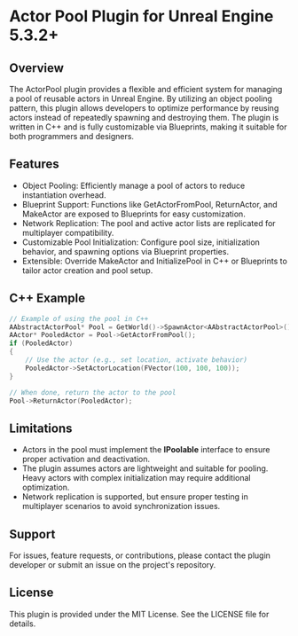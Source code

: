# Actor Pool Plugin for Unreal Engine 5.3.2+

## Overview

The ActorPool plugin provides a flexible and efficient system for managing a pool of reusable actors in Unreal Engine. 
By utilizing an object pooling pattern, this plugin allows developers to optimize performance by reusing actors instead of repeatedly spawning and destroying them.
The plugin is written in C++ and is fully customizable via Blueprints, making it suitable for both programmers and designers.

## Features

- Object Pooling: Efficiently manage a pool of actors to reduce instantiation overhead.
- Blueprint Support: Functions like GetActorFromPool, ReturnActor, and MakeActor are exposed to Blueprints for easy customization.
- Network Replication: The pool and active actor lists are replicated for multiplayer compatibility.
- Customizable Pool Initialization: Configure pool size, initialization behavior, and spawning options via Blueprint properties.
- Extensible: Override MakeActor and InitializePool in C++ or Blueprints to tailor actor creation and pool setup.

## C++ Example

```C++
// Example of using the pool in C++
AAbstractActorPool* Pool = GetWorld()->SpawnActor<AAbstractActorPool>();
AActor* PooledActor = Pool->GetActorFromPool();
if (PooledActor)
{
    // Use the actor (e.g., set location, activate behavior)
    PooledActor->SetActorLocation(FVector(100, 100, 100));
}

// When done, return the actor to the pool
Pool->ReturnActor(PooledActor);
```

## Limitations

- Actors in the pool must implement the **IPoolable** interface to ensure proper activation and deactivation.
- The plugin assumes actors are lightweight and suitable for pooling. Heavy actors with complex initialization may require additional optimization.
- Network replication is supported, but ensure proper testing in multiplayer scenarios to avoid synchronization issues.

## Support

For issues, feature requests, or contributions, please contact the plugin developer or submit an issue on the project's repository.

## License

This plugin is provided under the MIT License. See the LICENSE file for details.
